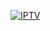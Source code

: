 [![IPTV](https://github.com/zhbjzhql1/jiudian-iptv/actions/workflows/python-publish.yml/badge.svg)](https://github.com/zhbjzhql1/jiudian-iptv/actions/workflows/python-publish.yml)
